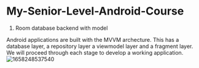 # My-Senior-Level-Android-Course
1. Room database backend with model

Android applications are built with the MVVM archecture. This has a database layer, a repository layer a viewmodel layer and a fragment layer. We will proceed through each stage to develop a working application. 
![1658248537540](https://user-images.githubusercontent.com/1126590/202853062-6f5577f3-de44-435f-b1b8-a004da45ddb3.jpeg)
